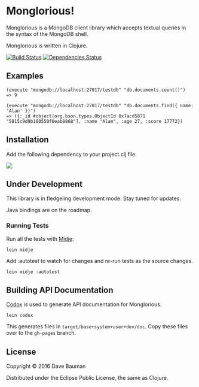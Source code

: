 # Monglorious!

Monglorious is a MongoDB client library which 
accepts textual queries in the syntax of the MongoDB shell. 

Monglorious is written in Clojure.

[![Build Status](https://travis-ci.org/baumandm/monglorious.svg?branch=master)](https://travis-ci.org/baumandm/monglorious) [![Dependencies Status](https://jarkeeper.com/baumandm/monglorious/status.svg)](https://jarkeeper.com/baumandm/monglorious)

## Examples

    (execute "mongodb://localhost:27017/testdb" "db.documents.count()")
    => 9
     
    (execute "mongodb://localhost:27017/testdb" "db.documents.find({ name: 'Alan' })")
    => ({:_id #object[org.bson.types.ObjectId 0x7acd5871 "5815c9d9b160550f0eab8868"], :name "Alan", :age 27, :score 17772})

## Installation

Add the following dependency to your project.clj file:

[![](https://clojars.org/monglorious/latest-version.svg)](https://clojars.org/monglorious)

## Under Development

This library is in fledgeling development mode.  Stay tuned for updates.

Java bindings are on the roadmap.

### Running Tests

Run all the tests with [Midje](https://github.com/marick/Midje/wiki/Running-midje):

    lein midje
    
Add :autotest to watch for changes and re-run tests as the source changes.

    lein midje :autotest

## Building API Documentation

[Codox](https://github.com/weavejester/codox) is used to generate API documentation for Monglorious.

    lein codox

This generates files in `target/base+system+user+dev/doc`.  Copy these files over to the `gh-pages` branch.

## License

Copyright © 2016 Dave Bauman

Distributed under the Eclipse Public License, the same as Clojure.
